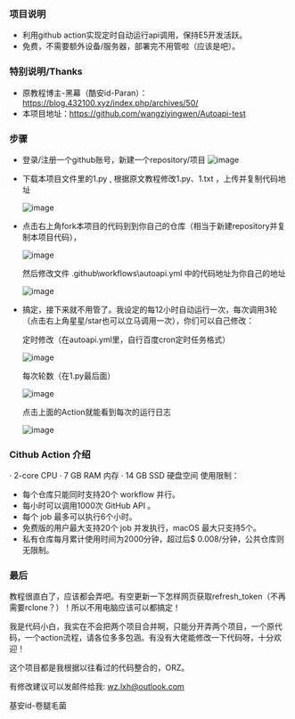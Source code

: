 ### 项目说明 ###
* 利用github action实现定时自动运行api调用，保持E5开发活跃。
* 免费，不需要额外设备/服务器，部署完不用管啦（应该是吧）。

### 特别说明/Thanks ###
* 原教程博主-黑幕（酷安id-Paran）：https://blog.432100.xyz/index.php/archives/50/
* 本项目地址：https://github.com/wangziyingwen/Autoapi-test

### 步骤 ###
* 登录/注册一个github账号，新建一个repository/项目
  ![image](https://github.com/wangziyingwen/Autoapi-test/blob/master/images/新建仓库.png)

* 下载本项目文件里的1.py , 根据原文教程修改1.py、1.txt ，上传并复制代码地址

  ![image](https://github.com/wangziyingwen/Autoapi-test/blob/master/images/代码地址.png)
  
* 点击右上角fork本项目的代码到到你自己的仓库（相当于新建repository并复制本项目代码），

  ![image](https://github.com/wangziyingwen/Autoapi-test/blob/master/images/fork.png)
  
  然后修改文件 .github\workflows\autoapi.yml 中的代码地址为你自己的地址
  
  ![image](https://github.com/wangziyingwen/Autoapi-test/blob/master/images/修改地方.png)
  
* 搞定，接下来就不用管了。我设定的每12小时自动运行一次，每次调用3轮（点击右上角星星/star也可以立马调用一次），你们可以自己修改：

   定时修改（在autoapi.yml里，自行百度cron定时任务格式）
   
   ![image](https://github.com/wangziyingwen/Autoapi-test/blob/master/images/定时.png)
   
   每次轮数（在1.py最后面）
   
   ![image](https://github.com/wangziyingwen/Autoapi-test/blob/master/images/次数.png)
   
   点击上面的Action就能看到每次的运行日志
   
   ![image](https://github.com/wangziyingwen/Autoapi-test/blob/master/images/Action.png)

### Cithub Action 介绍 ###
· 2-core CPU
· 7 GB RAM 内存
· 14 GB SSD 硬盘空间
使用限制：
* 每个仓库只能同时支持20个 workflow 并行。
* 每小时可以调用1000次 GitHub API 。
* 每个 job 最多可以执行6个小时。
* 免费版的用户最大支持20个 job 并发执行，macOS 最大只支持5个。
* 私有仓库每月累计使用时间为2000分钟，超过后$ 0.008/分钟，公共仓库则无限制。

### 最后 ###
  教程很直白了，应该都会弄吧。有空更新一下怎样网页获取refresh_token（不再需要rclone？）！所以不用电脑应该可以都搞定！

  我是代码小白，我实在不会把两个项目合并啊，只能分开弄两个项目，一个原代码，一个action流程，请各位多多包涵。有没有大佬能修改一下代码呀，十分欢迎！
  
  这个项目都是我根据以往看过的代码整合的，ORZ。
  
  有修改建议可以发邮件给我:
  wz.lxh@outlook.com
  
  基安id-卷腿毛菌
